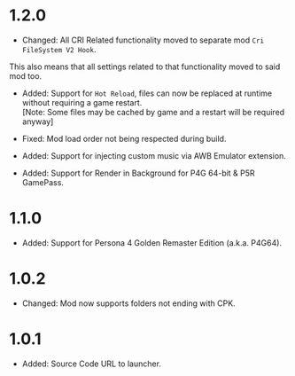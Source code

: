 # 1.2.0

- Changed: All CRI Related functionality moved to separate mod `Cri FileSystem V2 Hook`.  

This also means that all settings related to that functionality moved to said mod too.  

- Added: Support for `Hot Reload`, files can now be replaced at runtime without requiring a game restart.  
[Note: Some files may be cached by game and a restart will be required anyway]

- Fixed: Mod load order not being respected during build.  
- Added: Support for injecting custom music via AWB Emulator extension.  
- Added: Support for Render in Background for P4G 64-bit & P5R GamePass.  

# 1.1.0

- Added: Support for Persona 4 Golden Remaster Edition (a.k.a. P4G64).  

# 1.0.2

- Changed: Mod now supports folders not ending with CPK.

# 1.0.1

- Added: Source Code URL to launcher.